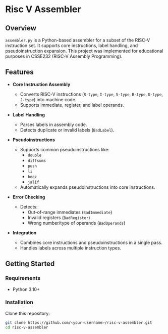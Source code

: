 # Risc V Assembler

## Overview
`assembler.py` is a Python-based assembler for a subset of the RISC-V instruction set. It supports core instructions, label handling, 
and pseudoinstruction expansion. This project was implemented for educational purposes in CSSE232 (RISC-V Assembly Programming).

## Features
- **Core Instruction Assembly**
  - Converts RISC-V instructions (`R-type`, `I-type`, `S-type`, `B-type`, `U-type`, `J-type`) into machine code.
  - Supports immediate, register, and label operands.
  
- **Label Handling**
  - Parses labels in assembly code.
  - Detects duplicate or invalid labels (`BadLabel`).
  
- **Pseudoinstructions**
  - Supports common pseudoinstructions like:
    - `double`
    - `diffsums`
    - `push`
    - `li`
    - `beqz`
    - `jalif`
  - Automatically expands pseudoinstructions into core instructions.
  
- **Error Checking**
  - Detects:
    - Out-of-range immediates (`BadImmediate`)
    - Invalid registers (`BadRegister`)
    - Wrong number/type of operands (`BadOperands`)

- **Integration**
  - Combines core instructions and pseudoinstructions in a single pass.
  - Handles labels across multiple instruction types.

## Getting Started

### Requirements
- Python 3.10+

### Installation
Clone this repository:
```bash
git clone https://github.com/<your-username>/risc-v-assembler.git
cd risc-v-assembler

